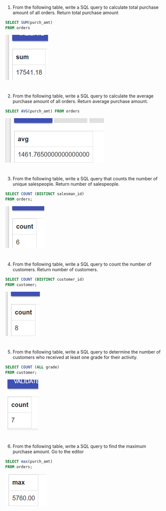 1. From the following table, write a SQL query to calculate total purchase amount of all orders. Return total purchase
   amount

```sql
SELECT SUM(purch_amt)
FROM orders
```

![img_27.png](img_27.png)

#   

2. From the following table, write a SQL query to calculate the average purchase amount of all orders. Return average
   purchase amount.
```sql
SELECT AVG(purch_amt) FROM orders
```
![img_28.png](img_28.png)
#   

3. From the following table, write a SQL query that counts the number of unique salespeople. Return number of salespeople.
```sql
SELECT COUNT (DISTINCT salesman_id) 
FROM orders;
```
![img_29.png](img_29.png)
#   

4. From the following table, write a SQL query to count the number of customers. Return number of customers.
```sql
SELECT COUNT (DISTINCT customer_id) 
FROM customer;
```
![img_30.png](img_30.png)
#  

5. From the following table, write a SQL query to determine the number of customers who received at least one grade for their activity.
```sql
SELECT COUNT (ALL grade) 
FROM customer;
```
![img_31.png](img_31.png)
#   

6. From the following table, write a SQL query to find the maximum purchase amount.    Go to the editor
```sql
SELECT max(purch_amt) 
FROM orders;
```
![img_32.png](img_32.png)
#   








